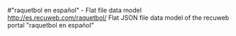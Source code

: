 #"raquetbol en español" - Flat file data model
http://es.recuweb.com/raquetbol/
Flat JSON file data model of the recuweb portal "raquetbol en español"
